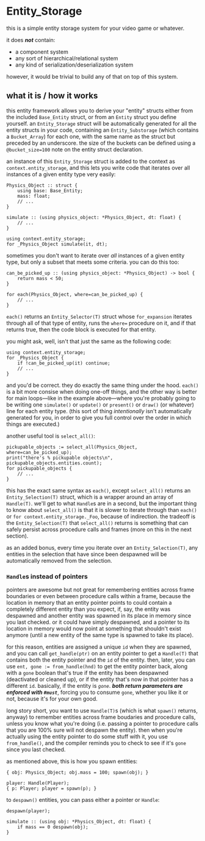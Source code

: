 Entity_Storage
==============

this is a simple entity storage system for your video game or whatever.

it does ***not*** contain:

 - a component system
 - any sort of hierarchical/relational system
 - any kind of serialization/deserialization system

however, it would be trivial to build any of that on top of this system.


what it is / how it works
-------------------------

this entity framework allows you to derive your "entity" structs either from the
included `Base_Entity` struct, or from an `Entity` struct you define yourself.
an `Entity_Storage` struct will be automatically generated for all the entity
structs in your code, containing an `Entity_Substorage` (which contains a
`Bucket_Array`) for each one, with the same name as the struct but preceded by
an underscore. the size of the buckets can be defined using a `@bucket_size=100`
note on the entity struct declaration.

an instance of this `Entity_Storage` struct is added to the context as
`context.entity_storage`, and this lets you write code that iterates over all
instances of a given entity type very easily:

```
Physics_Object :: struct {
    using base: Base_Entity;
    mass: float;
    // ...
}

simulate :: (using physics_object: *Physics_Object, dt: float) {
    // ...
}

using context.entity_storage;
for _Physics_Object simulate(it, dt);
```

sometimes you don't want to iterate over *all* instances of a given entity type,
but only a subset that meets some criteria. you can do this too:

```
can_be_picked_up :: (using physics_object: *Physics_Object) -> bool {
    return mass < 50;
}

for each(Physics_Object, where=can_be_picked_up) {
    // ...
}
```

`each()` returns an `Entity_Selector(T)` struct whose `for_expansion` iterates
through all of that type of entity, runs the `where=` procedure on it, and if
that returns true, then the code block is executed for that entity.

you might ask, well, isn't that just the same as the following code:

```
using context.entity_storage;
for _Physics_Object {
    if !can_be_picked_up(it) continue;
    // ...
}
```

and you'd be correct. they do exactly the same thing under the hood. `each()` is
a bit more consise when doing one-off things, and the other way is better for
main loops—like in the example above—where you're probably going to be writing
one `simulate()` or `update()` or `present()` or `draw()` (or whatever) line for
each entity type. (this sort of thing *intentionally* isn't automatically
generated for you, in order to give you full control over the order in which
things are executed.)

another useful tool is `select_all()`:

```
pickupable_objects := select_all(Physics_Object, where=can_be_picked_up);
print("there's % pickupable objects\n", pickupable_objects.entities.count);
for pickupable_objects {
    // ...
}
```

this has the exact same syntax as `each()`, except `select_all()` returns an
`Entity_Selection(T)` struct, which is a wrapper around an array of `Handle(T)`.
we'll get to what `Handle`s are in a second, but the important thing to know
about `select_all()` is that it is slower to iterate through than `each()` or
`for context.entity_storage._Foo`, because of indirection. the tradeoff is the
`Entity_Selection(T)` that `select_all()` returns is something that can safely
persist across procedure calls and frames (more on this in the next section).

as an added bonus, every time you iterate over an `Entity_Selection(T)`, any
entities in the selection that have since been despawned will be automatically
removed from the selection.


### `Handle`s instead of pointers

pointers are awesome but not great for remembering entities across frame
boundaries or even between procedure calls within a frame, because the location
in memory that an entity pointer points to could contain a completely different
entity than you expect, if, say, the entity was despawned and another entity was
spawned in its place in memory since you last checked. or it could have simply
despawned, and a pointer to its location in memory would now point at something
that shouldn't exist anymore (until a new entity of the same type is spawned to
take its place).

for this reason, entities are assigned a unique `id` when they are spawned, and
you can call `get_handle(ptr)` on an entity pointer to get a `Handle(T)` that
contains both the entity pointer and the `id` of the entity. then, later, you
can use `ent, gone := from_handle(hnd)` to get the entity pointer back, along
with a `gone` boolean that's true if the entity has been despawned (deactivated
or cleaned up), or if the entity that's now in that pointer has a different
`id`. basically, if the entity is *`gone`*. ***both return parameters are
enforced with `#must`***, forcing you to consume `gone`, whether you like it or
not, because it's for your own good.

long story short, you want to use `Handle(T)`s (which is what `spawn()` returns,
anyway) to remember entities across frame boudaries and procedure calls, unless
you know what you're doing (i.e. passing a pointer to procedure calls that you
are 100% sure will not despawn the entity). then when you're actually using the
entity pointer to do some stuff with it, you use `from_handle()`, and the
compiler reminds you to check to see if it's `gone` since you last checked.

as mentioned above, this is how you spawn entities:

```
{ obj: Physics_Object; obj.mass = 100; spawn(obj); }

player: Handle(Player);
{ p: Player; player = spawn(p); }
```

to `despawn()` entities, you can pass either a pointer or `Handle`:

```
despawn(player);

simulate :: (using obj: *Physics_Object, dt: float) {
    if mass == 0 despawn(obj);
}
```
